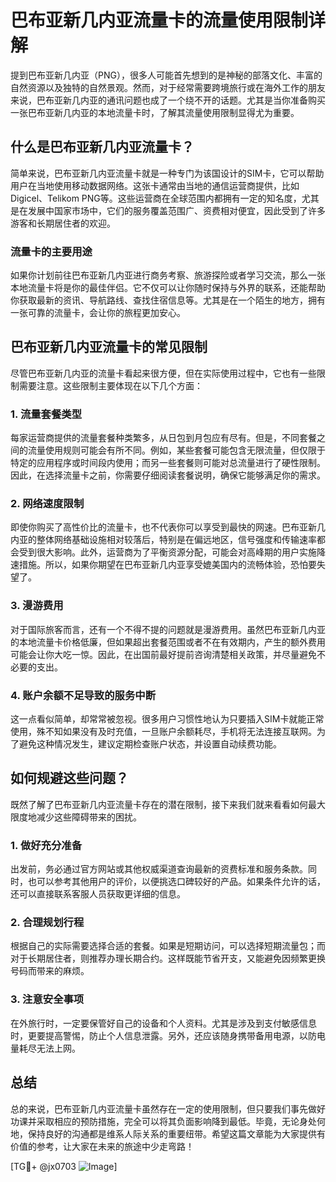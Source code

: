 # 巴布亚新几内亚流量卡的流量使用限制详解

提到巴布亚新几内亚（PNG），很多人可能首先想到的是神秘的部落文化、丰富的自然资源以及独特的自然景观。然而，对于经常需要跨境旅行或在海外工作的朋友来说，巴布亚新几内亚的通讯问题也成了一个绕不开的话题。尤其是当你准备购买一张巴布亚新几内亚的本地流量卡时，了解其流量使用限制显得尤为重要。

## 什么是巴布亚新几内亚流量卡？

简单来说，巴布亚新几内亚流量卡就是一种专门为该国设计的SIM卡，它可以帮助用户在当地使用移动数据网络。这张卡通常由当地的通信运营商提供，比如Digicel、Telikom PNG等。这些运营商在全球范围内都拥有一定的知名度，尤其是在发展中国家市场中，它们的服务覆盖范围广、资费相对便宜，因此受到了许多游客和长期居住者的欢迎。

### 流量卡的主要用途
如果你计划前往巴布亚新几内亚进行商务考察、旅游探险或者学习交流，那么一张本地流量卡将是你的最佳伴侣。它不仅可以让你随时保持与外界的联系，还能帮助你获取最新的资讯、导航路线、查找住宿信息等。尤其是在一个陌生的地方，拥有一张可靠的流量卡，会让你的旅程更加安心。

## 巴布亚新几内亚流量卡的常见限制

尽管巴布亚新几内亚的流量卡看起来很方便，但在实际使用过程中，它也有一些限制需要注意。这些限制主要体现在以下几个方面：

### 1. **流量套餐类型**
每家运营商提供的流量套餐种类繁多，从日包到月包应有尽有。但是，不同套餐之间的流量使用规则可能会有所不同。例如，某些套餐可能包含无限流量，但仅限于特定的应用程序或时间段内使用；而另一些套餐则可能对总流量进行了硬性限制。因此，在选择流量卡之前，你需要仔细阅读套餐说明，确保它能够满足你的需求。

### 2. **网络速度限制**
即使你购买了高性价比的流量卡，也不代表你可以享受到最快的网速。巴布亚新几内亚的整体网络基础设施相对较落后，特别是在偏远地区，信号强度和传输速率都会受到很大影响。此外，运营商为了平衡资源分配，可能会对高峰期的用户实施降速措施。所以，如果你期望在巴布亚新几内亚享受媲美国内的流畅体验，恐怕要失望了。

### 3. **漫游费用**
对于国际旅客而言，还有一个不得不提的问题就是漫游费用。虽然巴布亚新几内亚的本地流量卡价格低廉，但如果超出套餐范围或者不在有效期内，产生的额外费用可能会让你大吃一惊。因此，在出国前最好提前咨询清楚相关政策，并尽量避免不必要的支出。

### 4. **账户余额不足导致的服务中断**
这一点看似简单，却常常被忽视。很多用户习惯性地认为只要插入SIM卡就能正常使用，殊不知如果没有及时充值，一旦账户余额耗尽，手机将无法连接互联网。为了避免这种情况发生，建议定期检查账户状态，并设置自动续费功能。

## 如何规避这些问题？

既然了解了巴布亚新几内亚流量卡存在的潜在限制，接下来我们就来看看如何最大限度地减少这些障碍带来的困扰。

### 1. **做好充分准备**
出发前，务必通过官方网站或其他权威渠道查询最新的资费标准和服务条款。同时，也可以参考其他用户的评价，以便挑选口碑较好的产品。如果条件允许的话，还可以直接联系客服人员获取更详细的信息。

### 2. **合理规划行程**
根据自己的实际需要选择合适的套餐。如果是短期访问，可以选择短期流量包；而对于长期居住者，则推荐办理长期合约。这样既能节省开支，又能避免因频繁更换号码而带来的麻烦。

### 3. **注意安全事项**
在外旅行时，一定要保管好自己的设备和个人资料。尤其是涉及到支付敏感信息时，更要提高警惕，防止个人信息泄露。另外，还应该随身携带备用电源，以防电量耗尽无法上网。

## 总结

总的来说，巴布亚新几内亚流量卡虽然存在一定的使用限制，但只要我们事先做好功课并采取相应的预防措施，完全可以将其负面影响降到最低。毕竟，无论身处何地，保持良好的沟通都是维系人际关系的重要纽带。希望这篇文章能为大家提供有价值的参考，让大家在未来的旅途中少走弯路！

[TG💪+ @jx0703 ![Image](https://github.com/user-attachments/assets/dbca1d08-cadb-493c-b0ec-ad6f7a83f270)]